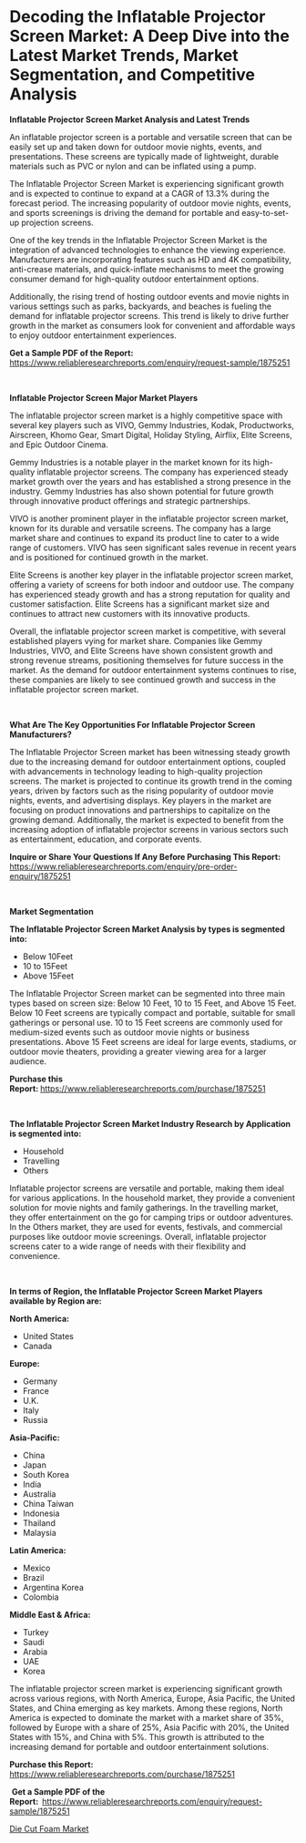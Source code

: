 <p><h1>Decoding the Inflatable Projector Screen Market: A Deep Dive into the Latest Market Trends, Market Segmentation, and Competitive Analysis</h1></p><p><strong>Inflatable Projector Screen Market Analysis and Latest Trends</strong></p>
<p><p>An inflatable projector screen is a portable and versatile screen that can be easily set up and taken down for outdoor movie nights, events, and presentations. These screens are typically made of lightweight, durable materials such as PVC or nylon and can be inflated using a pump.</p><p>The Inflatable Projector Screen Market is experiencing significant growth and is expected to continue to expand at a CAGR of 13.3% during the forecast period. The increasing popularity of outdoor movie nights, events, and sports screenings is driving the demand for portable and easy-to-set-up projection screens.</p><p>One of the key trends in the Inflatable Projector Screen Market is the integration of advanced technologies to enhance the viewing experience. Manufacturers are incorporating features such as HD and 4K compatibility, anti-crease materials, and quick-inflate mechanisms to meet the growing consumer demand for high-quality outdoor entertainment options.</p><p>Additionally, the rising trend of hosting outdoor events and movie nights in various settings such as parks, backyards, and beaches is fueling the demand for inflatable projector screens. This trend is likely to drive further growth in the market as consumers look for convenient and affordable ways to enjoy outdoor entertainment experiences.</p></p>
<p><strong>Get a Sample PDF of the Report:&nbsp;</strong> <a href="https://www.reliableresearchreports.com/enquiry/request-sample/1875251">https://www.reliableresearchreports.com/enquiry/request-sample/1875251</a></p>
<p>&nbsp;</p>
<p><strong>Inflatable Projector Screen Major Market Players</strong></p>
<p><p>The inflatable projector screen market is a highly competitive space with several key players such as VIVO, Gemmy Industries, Kodak, Productworks, Airscreen, Khomo Gear, Smart Digital, Holiday Styling, Airflix, Elite Screens, and Epic Outdoor Cinema. </p><p>Gemmy Industries is a notable player in the market known for its high-quality inflatable projector screens. The company has experienced steady market growth over the years and has established a strong presence in the industry. Gemmy Industries has also shown potential for future growth through innovative product offerings and strategic partnerships.</p><p>VIVO is another prominent player in the inflatable projector screen market, known for its durable and versatile screens. The company has a large market share and continues to expand its product line to cater to a wide range of customers. VIVO has seen significant sales revenue in recent years and is positioned for continued growth in the market.</p><p>Elite Screens is another key player in the inflatable projector screen market, offering a variety of screens for both indoor and outdoor use. The company has experienced steady growth and has a strong reputation for quality and customer satisfaction. Elite Screens has a significant market size and continues to attract new customers with its innovative products.</p><p>Overall, the inflatable projector screen market is competitive, with several established players vying for market share. Companies like Gemmy Industries, VIVO, and Elite Screens have shown consistent growth and strong revenue streams, positioning themselves for future success in the market. As the demand for outdoor entertainment systems continues to rise, these companies are likely to see continued growth and success in the inflatable projector screen market.</p></p>
<p>&nbsp;</p>
<p><strong>What Are The Key Opportunities For Inflatable Projector Screen Manufacturers?</strong></p>
<p><p>The Inflatable Projector Screen market has been witnessing steady growth due to the increasing demand for outdoor entertainment options, coupled with advancements in technology leading to high-quality projection screens. The market is projected to continue its growth trend in the coming years, driven by factors such as the rising popularity of outdoor movie nights, events, and advertising displays. Key players in the market are focusing on product innovations and partnerships to capitalize on the growing demand. Additionally, the market is expected to benefit from the increasing adoption of inflatable projector screens in various sectors such as entertainment, education, and corporate events.</p></p>
<p><strong>Inquire or Share Your Questions If Any Before Purchasing This Report:</strong> <a href="https://www.reliableresearchreports.com/enquiry/pre-order-enquiry/1875251">https://www.reliableresearchreports.com/enquiry/pre-order-enquiry/1875251</a></p>
<p>&nbsp;</p>
<p><strong>Market Segmentation</strong></p>
<p><strong>The Inflatable Projector Screen Market Analysis by types is segmented into:</strong></p>
<p><ul><li>Below 10Feet</li><li>10 to 15Feet</li><li>Above 15Feet</li></ul></p>
<p><p>The Inflatable Projector Screen market can be segmented into three main types based on screen size: Below 10 Feet, 10 to 15 Feet, and Above 15 Feet. Below 10 Feet screens are typically compact and portable, suitable for small gatherings or personal use. 10 to 15 Feet screens are commonly used for medium-sized events such as outdoor movie nights or business presentations. Above 15 Feet screens are ideal for large events, stadiums, or outdoor movie theaters, providing a greater viewing area for a larger audience.</p></p>
<p><strong>Purchase this Report:&nbsp;</strong><a href="https://www.reliableresearchreports.com/purchase/1875251">https://www.reliableresearchreports.com/purchase/1875251</a></p>
<p>&nbsp;</p>
<p><strong>The Inflatable Projector Screen Market Industry Research by Application is segmented into:</strong></p>
<p><ul><li>Household</li><li>Travelling</li><li>Others</li></ul></p>
<p><p>Inflatable projector screens are versatile and portable, making them ideal for various applications. In the household market, they provide a convenient solution for movie nights and family gatherings. In the travelling market, they offer entertainment on the go for camping trips or outdoor adventures. In the Others market, they are used for events, festivals, and commercial purposes like outdoor movie screenings. Overall, inflatable projector screens cater to a wide range of needs with their flexibility and convenience.</p></p>
<p>&nbsp;</p>
<p><strong>In terms of Region, the Inflatable Projector Screen Market Players available by Region are:</strong></p>
<p>
    <p> <strong> North America: </strong>
        <ul>
            <li>United States</li>
            <li>Canada</li>
        </ul>
        </p> 
    <p> <strong> Europe: </strong>
        <ul>
            <li>Germany</li>
            <li>France</li>
            <li>U.K.</li>
            <li>Italy</li>
            <li>Russia</li>
        </ul>
        </p> 
    <p> <strong> Asia-Pacific: </strong>
        <ul>
            <li>China</li>
            <li>Japan</li>
            <li>South Korea</li>
            <li>India</li>
            <li>Australia</li>
            <li>China Taiwan</li>
            <li>Indonesia</li>
            <li>Thailand</li>
            <li>Malaysia</li>
        </ul>
        </p> 
    <p> <strong> Latin America: </strong>
        <ul>
            <li>Mexico</li>
            <li>Brazil</li>
            <li>Argentina Korea</li>
            <li>Colombia</li>
        </ul>
        </p> 
    <p> <strong> Middle East & Africa: </strong>
        <ul>
            <li>Turkey</li>
            <li>Saudi</li>
            <li>Arabia</li>
            <li>UAE</li>
            <li>Korea</li>
        </ul>
    </p>
    </p>
<p><p>The inflatable projector screen market is experiencing significant growth across various regions, with North America, Europe, Asia Pacific, the United States, and China emerging as key markets. Among these regions, North America is expected to dominate the market with a market share of 35%, followed by Europe with a share of 25%, Asia Pacific with 20%, the United States with 15%, and China with 5%. This growth is attributed to the increasing demand for portable and outdoor entertainment solutions.</p></p>
<p><strong>Purchase this Report: </strong><a href="https://www.reliableresearchreports.com/purchase/1875251">https://www.reliableresearchreports.com/purchase/1875251</a></p>
<p>&nbsp;<strong>Get a Sample PDF of the Report:&nbsp;&nbsp;</strong><a href="https://www.reliableresearchreports.com/enquiry/request-sample/1875251">https://www.reliableresearchreports.com/enquiry/request-sample/1875251</a></p>
<p><strong></strong></p>
<p><p><a href="https://chivalrous-flock-a86.notion.site/Die-Cut-Foam-Market-Analysis-Examines-its-Scope-on-Growth-Opportunities-and-Forecasted-Trends-Spann-1b52d5017ea94cafb51e8d91f0ed9ac1">Die Cut Foam Market</a></p></p>